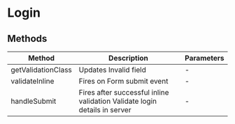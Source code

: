 # Login

## Methods

<!-- @vuese:Login:methods:start -->
|Method|Description|Parameters|
|---|---|---|
|getValidationClass|Updates Invalid field|-|
|validateInline|Fires on Form submit event|-|
|handleSubmit|Fires after successful inline validation Validate login details in server|-|

<!-- @vuese:Login:methods:end -->



